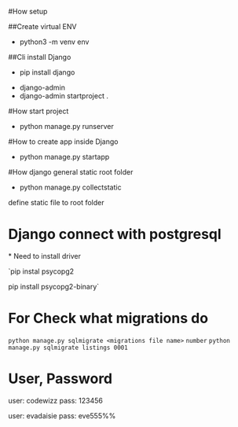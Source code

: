 #How setup

##Create virtual ENV

- python3 -m venv env

##Cli install Django

- pip install django

* django-admin
* django-admin startproject <project name> .

#How start project

- python manage.py runserver

#How to create app inside Django

- python manage.py startapp <app name>

#How django general static root folder

- python manage.py collectstatic

define static file to root folder

# Django connect with postgresql

\* Need to install driver

`pip instal psycopg2

pip install psycopg2-binary`

# For Check what migrations do

`python manage.py sqlmigrate <migrations file name>` `number`
`python manage.py sqlmigrate listings 0001`

# User, Password

user: codewizz
pass: 123456

user: evadaisie
pass: eve555%%
